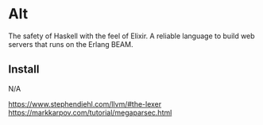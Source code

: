# Alt

The safety of Haskell with the feel of Elixir. A reliable language to build web servers that runs on the Erlang BEAM.

## Install

N/A

https://www.stephendiehl.com/llvm/#the-lexer
https://markkarpov.com/tutorial/megaparsec.html
